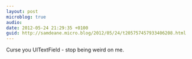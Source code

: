 ```yaml
---
layout: post
microblog: true
audio: 
date: 2012-05-24 21:29:35 +0100
guid: http://samdeane.micro.blog/2012/05/24/t205757457933406208.html
---
```

Curse you UITextField - stop being weird on me.
